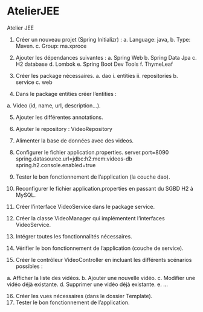 # AtelierJEE
Atelier JEE

1. Créer un nouveau projet (Spring Initializr) :
a. Language: java,
b. Type: Maven.
c. Group: ma.xproce
2. Ajouter les dépendances suivantes :
a. Spring Web
b. Spring Data Jpa
c. H2 database
d. Lombok
e. Spring Boot Dev Tools
f. ThymeLeaf
3. Créer les package nécessaires.
a. dao
i. entities
ii. repositories
b. service
c. web

4. Dans le package entities créer l’entities :

a. Video (id, name, url, description...).

5. Ajouter les différentes annotations.
6. Ajouter le repository : VideoRepository
7. Alimenter la base de données avec des videos.
8. Configurer le fichier application.properties.
server.port=8090
spring.datasource.url=jdbc:h2:mem:videos-db
spring.h2.console.enabled=true
9. Tester le bon fonctionnement de l’application (la couche dao).
10. Reconfigurer le fichier application.properties en passant du SGBD H2 à MySQL.
11. Créer l’interface VideoService dans le package service.
12. Créer la classe VideoManager qui implémentent l’interfaces VideoService.
13. Intégrer toutes les fonctionnalités nécessaires.
14. Vérifier le bon fonctionnement de l’application (couche de service).



15. Créer le contrôleur VideoController en incluant les différents scénarios possibles :

a. Afficher la liste des vidéos.
b. Ajouter une nouvelle vidéo.
c. Modifier une vidéo déjà existante.
d. Supprimer une vidéo déjà existante.
e. ...

16. Créer les vues nécessaires (dans le dossier Template).
17. Tester le bon fonctionnement de l’application.
